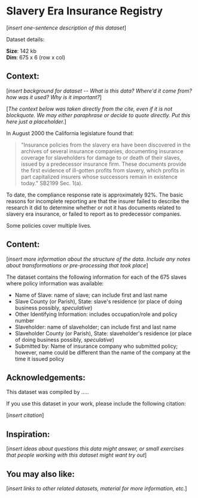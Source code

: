 # Slavery Era Insurance Registry
[_insert one-sentence description of this dataset_]

Dataset details:

__Size__: 	142 kb\
__Dim__: 	675 x 6 (row x col)


## Context:
[_insert background for dataset -- What is this data? Where'd it come from? how was it used? Why is it important?_]

[_The context below was taken directly from the cite, even if it is not blockquote. We may either paraphrase or decide to quote directly. Put this here just a placeholder._]

In August 2000 the California legislature found that:

> "Insurance policies from the slavery era have been discovered in the archives of several insurance companies, documenting insurance coverage for slaveholders for damage to or death of their slaves, issued by a predecessor insurance firm. These documents provide the first evidence of ill-gotten profits from slavery, which profits in part capitalized insurers whose successors remain in existence today." SB2199 Sec. 1(a).

To date, the compliance response rate is approximately 92%. The basic reasons for incomplete reporting are that the insurer failed to describe the research it did to determine whether or not it has documents related to slavery era insurance, or failed to report as to predecessor companies.

Some policies cover multiple lives.


## Content:

[_insert more information about the structure of the data. Include any notes about transformations or pre-processing that took place_]

The dataset contains the following information for each of the 675 slaves where policy information was available:


* Name of Slave: name of slave; can include first and last name
* Slave County (or Parish), State: slave's residence (or place of doing business possibly, _speculative_)
* Other Identifying Information: includes occupation/role and policy number
* Slaveholder: name of slaveholder; can include first and last name
* Slaveholder County (or Parish), State: slaveholder's residence (or place of doing business possibly, _speculative_)
* Submitted by: Name of insurance company who submitted policy; however, name could be different than the name of the company at the time it issued policy


## Acknowledgements:

This dataset was compiled by ..... 

If you use this dataset in your work, please include the following citation:

[_insert citation_]


## Inspiration:

[_insert ideas about questions this data might answer, or small exercises that people working with this dataset might want try out_]


## You may also like:

[_insert links to other related datasets, material for more information, etc._]
